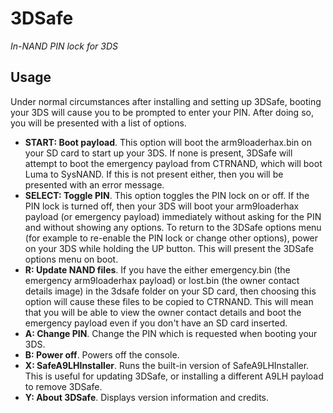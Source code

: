 # 3DSafe
*In-NAND PIN lock for 3DS*

## Usage
Under normal circumstances after installing and setting up 3DSafe, booting your 3DS will cause you to be prompted to enter your PIN. After doing so, you will be presented with a list of options.
* **START: Boot payload**. This option will boot the arm9loaderhax.bin on your SD card to start up your 3DS. If none is present, 3DSafe will attempt to boot the emergency payload from CTRNAND, which will boot Luma to SysNAND. If this is not present either, then you will be presented with an error message.
* **SELECT: Toggle PIN**. This option toggles the PIN lock on or off. If the PIN lock is turned off, then your 3DS will boot your arm9loaderhax payload (or emergency payload) immediately without asking for the PIN and without showing any options. To return to the 3DSafe options menu (for example to re-enable the PIN lock or change other options), power on your 3DS while holding the UP button. This will present the 3DSafe options menu on boot.
* **R: Update NAND files**. If you have the either emergency.bin (the emergency arm9loaderhax payload) or lost.bin (the owner contact details image) in the 3dsafe folder on your SD card, then choosing this option will cause these files to be copied to CTRNAND. This will mean that you will be able to view the owner contact details and boot the emergency payload even if you don't have an SD card inserted.
* **A: Change PIN**. Change the PIN which is requested when booting your 3DS.
* **B: Power off**. Powers off the console.
* **X: SafeA9LHInstaller**. Runs the built-in version of SafeA9LHInstaller. This is useful for updating 3DSafe, or installing a different A9LH payload to remove 3DSafe.
* **Y: About 3DSafe**. Displays version information and credits.